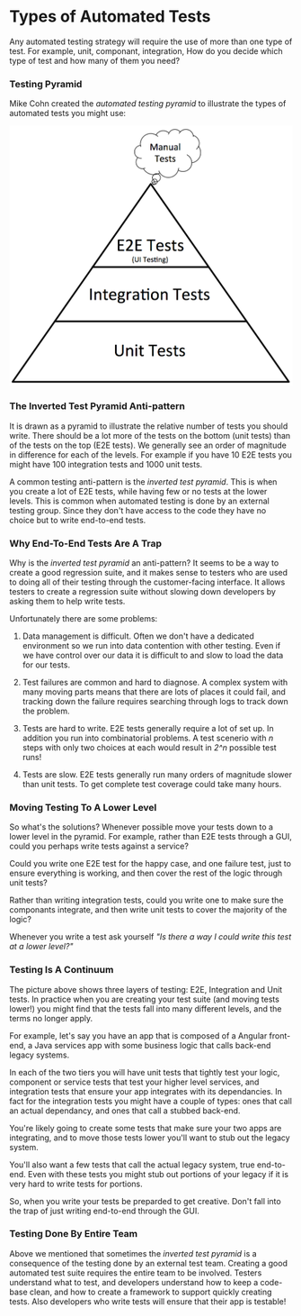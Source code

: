 # Types of Automated Tests

Any automated testing strategy will require the use of more than one type of test. For example, unit, componant, integration, How do you decide which type of test and how many of them you need? 

### Testing Pyramid
Mike Cohn created the <em>automated testing pyramid</em> to illustrate the types of automated tests you might use:

![Testing Pyramid](media/testing-pyramid.jpg)

### The Inverted Test Pyramid Anti-pattern
It is drawn as a pyramid to illustrate the relative number of tests you should write. There should be a lot more of the tests on the bottom (unit tests) than of the tests on the top (E2E tests). We generally see an order of magnitude in difference for each of the levels. For example if you have 10 E2E tests you might have 100 integration tests and 1000 unit tests.

A common testing anti-pattern is the <em>inverted test pyramid</em>. This is when you create a lot of E2E tests, while having few or no tests at the lower levels.
This is common when automated testing is done by an external testing group. Since they don't have access to the code they have no choice but to write end-to-end tests.

### Why End-To-End Tests Are A Trap
Why is the <em>inverted test pyramid</em> an anti-pattern? It seems to be a way to create a good regression suite, and it makes sense to testers who are used to doing all of their testing through the customer-facing interface. It allows testers to create a regression suite without slowing down developers by asking them to help write tests. 

Unfortunately there are some problems:

1. Data management is difficult. Often we don't have a dedicated environment so we run into data contention with other testing. Even if we have control over our data it is difficult to and slow to load the data for our tests.

1. Test failures are common and hard to diagnose. A complex system with many moving parts means that there are lots of places it could fail, and tracking down the failure requires searching through logs to track down the problem.

1. Tests are hard to write. E2E tests generally require a lot of set up. In addition you run into combinatorial problems. A test scenerio with <em>n</em> steps with only two choices at each would result in <em>2^n</em> possible test runs!

1. Tests are slow. E2E tests generally run many orders of magnitude slower than unit tests. To get complete test coverage could take many hours.

### Moving Testing To A Lower Level
So what's the solutions? Whenever possible move your tests down to a lower level in the pyramid. For example, rather than E2E tests through a GUI, could you perhaps write tests against a service? 

Could you write one E2E test for the happy case, and one failure test, just to ensure everything is working, and then cover the rest of the logic through unit tests?

Rather than writing integration tests, could you write one to make sure the componants integrate, and then write unit tests to cover the majority of the logic?

Whenever you write a test ask yourself <em>"Is there a way I could write this test at a lower level?"</em>

### Testing Is A Continuum
The picture above shows three layers of testing: E2E, Integration and Unit tests. In practice when you are creating your test suite (and moving tests lower!) you might find that the tests fall into many different levels, and the terms no longer apply.

For example, let's say you have an app that is composed of a Angular front-end, a Java services app with some business logic that calls back-end legacy systems. 

In each of the two tiers you will have unit tests that tightly test your logic, component or service tests that test your higher level services, and integration tests that ensure your app integrates with its dependancies. In fact for the integration tests you might have a couple of types: ones that call an actual dependancy, and ones that call a stubbed back-end. 

You're likely going to create some tests that make sure your two apps are integrating, and to move those tests lower you'll want to stub out the legacy system. 

You'll also want a few tests that call the actual legacy system, true end-to-end. Even with these tests you might stub out portions of your legacy if it is very hard to write tests for portions.

So, when you write your tests be preparded to get creative. Don't fall into the trap of just writing end-to-end through the GUI.


### Testing Done By Entire Team
Above we mentioned that sometimes the <em>inverted test pyramid</em> is a consequence of the testing done by an external test team. 
Creating a good automated test suite requires the entire team to be involved. Testers understand what to test, and developers understand how to keep a code-base clean, and how to create a framework to support quickly creating tests. Also developers who write tests will ensure that their app is testable!

